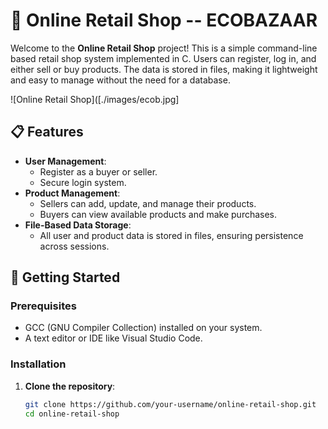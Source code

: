 # 🛒 Online Retail Shop -- ECOBAZAAR

Welcome to the **Online Retail Shop** project! This is a simple command-line based retail shop system implemented in C. Users can register, log in, and either sell or buy products. The data is stored in files, making it lightweight and easy to manage without the need for a database.

![Online Retail Shop]([./images/ecob.jpg]

## 📋 Features

- **User Management**: 
  - Register as a buyer or seller.
  - Secure login system.
- **Product Management**: 
  - Sellers can add, update, and manage their products.
  - Buyers can view available products and make purchases.
- **File-Based Data Storage**:
  - All user and product data is stored in files, ensuring persistence across sessions.

## 🚀 Getting Started

### Prerequisites

- GCC (GNU Compiler Collection) installed on your system.
- A text editor or IDE like Visual Studio Code.

### Installation

1. **Clone the repository**:
   ```bash
   git clone https://github.com/your-username/online-retail-shop.git
   cd online-retail-shop
